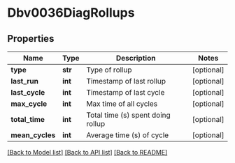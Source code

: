 # Dbv0036DiagRollups

## Properties
Name | Type | Description | Notes
------------ | ------------- | ------------- | -------------
**type** | **str** | Type of rollup | [optional] 
**last_run** | **int** | Timestamp of last rollup | [optional] 
**last_cycle** | **int** | Timestamp of last cycle | [optional] 
**max_cycle** | **int** | Max time of all cycles | [optional] 
**total_time** | **int** | Total time (s) spent doing rollup | [optional] 
**mean_cycles** | **int** | Average time (s) of cycle | [optional] 

[[Back to Model list]](../README.md#documentation-for-models) [[Back to API list]](../README.md#documentation-for-api-endpoints) [[Back to README]](../README.md)


